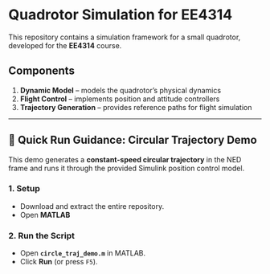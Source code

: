 # Quadrotor Simulation for EE4314

This repository contains a simulation framework for a small quadrotor, developed for the **EE4314** course.  

## Components
1. **Dynamic Model** – models the quadrotor’s physical dynamics  
2. **Flight Control** – implements position and attitude controllers  
3. **Trajectory Generation** – provides reference paths for flight simulation  


---
## 🚀 Quick Run Guidance: Circular Trajectory Demo

This demo generates a **constant-speed circular trajectory** in the NED frame and runs it through the provided Simulink position control model.  

### 1. Setup
- Download and extract the entire repository.  
- Open **MATLAB**

### 2. Run the Script
- Open **`circle_traj_demo.m`** in MATLAB.  
- Click **Run** (or press `F5`).

